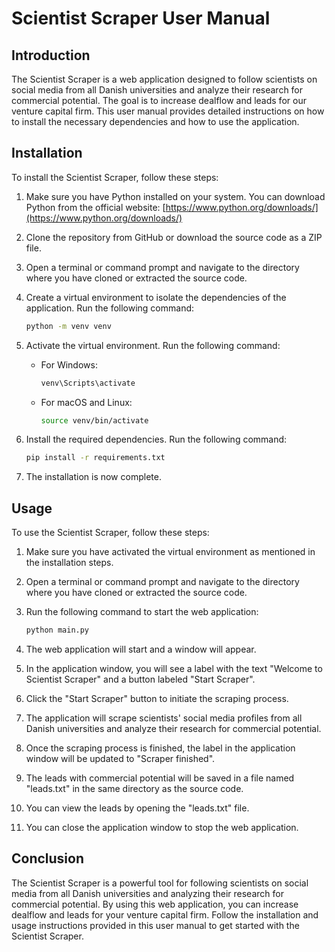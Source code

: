 # Scientist Scraper User Manual

## Introduction

The Scientist Scraper is a web application designed to follow scientists on social media from all Danish universities and analyze their research for commercial potential. The goal is to increase dealflow and leads for our venture capital firm. This user manual provides detailed instructions on how to install the necessary dependencies and how to use the application.

## Installation

To install the Scientist Scraper, follow these steps:

1. Make sure you have Python installed on your system. You can download Python from the official website: [https://www.python.org/downloads/](https://www.python.org/downloads/)

2. Clone the repository from GitHub or download the source code as a ZIP file.

3. Open a terminal or command prompt and navigate to the directory where you have cloned or extracted the source code.

4. Create a virtual environment to isolate the dependencies of the application. Run the following command:

   ```bash
   python -m venv venv
   ```

5. Activate the virtual environment. Run the following command:

   - For Windows:

     ```bash
     venv\Scripts\activate
     ```

   - For macOS and Linux:

     ```bash
     source venv/bin/activate
     ```

6. Install the required dependencies. Run the following command:

   ```bash
   pip install -r requirements.txt
   ```

7. The installation is now complete.

## Usage

To use the Scientist Scraper, follow these steps:

1. Make sure you have activated the virtual environment as mentioned in the installation steps.

2. Open a terminal or command prompt and navigate to the directory where you have cloned or extracted the source code.

3. Run the following command to start the web application:

   ```bash
   python main.py
   ```

4. The web application will start and a window will appear.

5. In the application window, you will see a label with the text "Welcome to Scientist Scraper" and a button labeled "Start Scraper".

6. Click the "Start Scraper" button to initiate the scraping process.

7. The application will scrape scientists' social media profiles from all Danish universities and analyze their research for commercial potential.

8. Once the scraping process is finished, the label in the application window will be updated to "Scraper finished".

9. The leads with commercial potential will be saved in a file named "leads.txt" in the same directory as the source code.

10. You can view the leads by opening the "leads.txt" file.

11. You can close the application window to stop the web application.

## Conclusion

The Scientist Scraper is a powerful tool for following scientists on social media from all Danish universities and analyzing their research for commercial potential. By using this web application, you can increase dealflow and leads for your venture capital firm. Follow the installation and usage instructions provided in this user manual to get started with the Scientist Scraper.